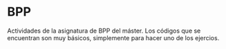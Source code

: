 # BPP
Actividades de la asignatura de BPP del máster. 
Los códigos que se encuentran son muy básicos, simplemente para hacer uno de los ejercios.
